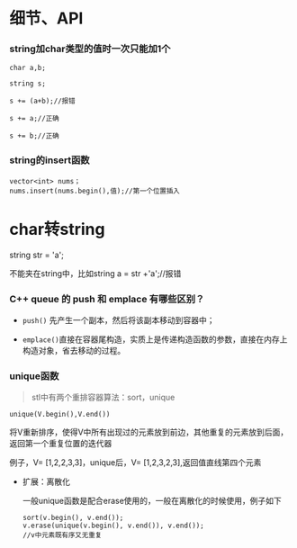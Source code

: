 # 细节、API

### string加char类型的值时一次只能加1个

```
char a,b;

string s;

s += (a+b);//报错

s += a;//正确

s += b;//正确
```



### string的insert函数

```
vector<int> nums；
nums.insert(nums.begin(),值);//第一个位置插入
```



# char转string

string str = 'a';

不能夹在string中，比如string a =  str +'a';//报错



### C++ queue 的 push 和 emplace 有哪些区别？

- `push()` 先产生一个副本，然后将该副本移动到容器中；

- `emplace()`直接在容器尾构造，实质上是传递构造函数的参数，直接在内存上构造对象，省去移动的过程。



### unique函数

> stl中有两个重排容器算法：sort，unique

```
unique(V.begin(),V.end())
```

将V重新排序，使得V中所有出现过的元素放到前边，其他重复的元素放到后面，返回第一个重复位置的迭代器

例子，V= [1,2,2,3,3]，unique后，V= [1,2,3,2,3],返回值直线第四个元素

- 扩展：离散化

  一般unique函数是配合erase使用的，一般在离散化的时候使用，例子如下

  ```
  sort(v.begin(), v.end());
  v.erase(unique(v.begin(), v.end()), v.end()); 
  //v中元素既有序又无重复
  ```

  